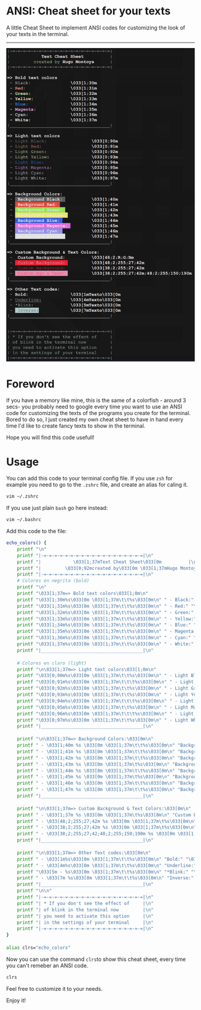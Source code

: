 # ANSI: Cheat sheet for your texts
A little Cheat Sheet to implement ANSI codes for customizing the look of your texts in the terminal.

---

![ANSI Cheatsheet by Hugo Montoya](https://github.com/Gugor/ANSI-cheat-sheet/blob/main/ansicheetsheetbyhugomontoya.png)

# Foreword
If you have a memory like mine, this is the same of a colorfish - around 3 secs- you probably need to google every time you want to use an ANSI code for customizing the texts of the programs you create for the terminal. Bored to do so, I just created my own cheat sheet to have in hand every time I'd like to create fancy texts to show in the terminal.

Hope you will find this code usefull!
# Usage

You can add this code to your terminal config file. If you use `zsh` for example you need to go to the `.zshrc` file, and create an alias for caling it.

```Bash
vim ~/.zshrc
```

If you use just plain `bash` go here instead:
```Bash
vim ~/.bashrc
```
Add this code to the file:

```Bash
echo_colors() {
	printf "\n"
	printf "|-=-=-=-=-=-=-=-=-=-=-=-=-=-=-=-=-=-=-=|\n"
	printf "|            \033[1;37mText Cheat Sheet\033[0m          |\n"
	printf "|         \033[0;92mcreated by\033[0m \033[1;37mHugo Montoya\033[0m      |\n"
	printf "|-=-=-=-=-=-=-=-=-=-=-=-=-=-=-=-=-=-=-=|\n"
    # Colores en negrita (bold)
	printf "\n"
    printf "\033[1;37m=> Bold text colors\033[1;0m\n"
    printf "\033[1;30m%s\033[0m \033[1;37m\t\t%s\033[0m\n" " - Black:" "\033[1;30m"
    printf "\033[1;31m%s\033[0m \033[1;37m\t\t%s\033[0m\n" " - Red:" "\033[1;31m"
    printf "\033[1;32m%s\033[0m \033[1;37m\t\t%s\033[0m\n" " - Green:" "\033[1;32m"
    printf "\033[1;33m%s\033[0m \033[1;37m\t\t%s\033[0m\n" " - Yellow:" "\033[1;33m"
    printf "\033[1;34m%s\033[0m \033[1;37m\t\t%s\033[0m\n" " - Blue:" "\033[1;34m"
    printf "\033[1;35m%s\033[0m \033[1;37m\t\t%s\033[0m\n" " - Magenta:" "\033[1;35m"
    printf "\033[1;36m%s\033[0m \033[1;37m\t\t%s\033[0m\n" " - Cyan:" "\033[1;36m"
    printf "\033[1;37m%s\033[0m \033[1;37m\t\t%s\033[0m\n" " - White:" "\033[1;37m"
	printf "|______________________________________|\n"
    
    # Colores en claro (light)
    printf "\n\033[1;37m=> Light text colors\033[1;0m\n"
    printf "\033[0;90m%s\033[0m \033[1;37m\t\t%s\033[0m\n" " - Light Black:" "\033[0;90m"
    printf "\033[0;91m%s\033[0m \033[1;37m\t\t\t%s\033[0m\n" " - Light Red:" "\033[0;91m"
    printf "\033[0;92m%s\033[0m \033[1;37m\t\t%s\033[0m\n" " - Light Green:" "\033[0;92m"
    printf "\033[0;93m%s\033[0m \033[1;37m\t\t%s\033[0m\n" " - Light Yellow:" "\033[0;93m"
    printf "\033[0;94m%s\033[0m \033[1;37m\t\t\t%s\033[0m\n" " - Light Blue:" "\033[0;94m"
    printf "\033[0;95m%s\033[0m \033[1;37m\t\t%s\033[0m\n" " - Light Magenta:" "\033[0;95m"
    printf "\033[0;96m%s\033[0m \033[1;37m\t\t\t%s\033[0m\n" " - Light Cyan:" "\033[0;96m"
    printf "\033[0;97m%s\033[0m \033[1;37m\t\t%s\033[0m\n" " - Light White:" "\033[0;97m"
	printf "|______________________________________|\n"

	printf "\n\033[1;37m=> Background Colors:\033[0m\n"
    printf " - \033[1;40m %s \033[0m \033[1;37m\t\t%s\033[0m\n" "Background Black:" "\033[1;40m"
    printf " - \033[1;41m %s \033[0m \033[1;37m\t\t%s\033[0m\n" "Background Red:" "\033[1;41m"
    printf " - \033[1;42m %s \033[0m \033[1;37m\t\t%s\033[0m\n" "Background Green:" "\033[1;42m"
    printf " - \033[1;43m %s \033[0m \033[1;37m\t%s\033[0m\n" "Background Yellow:" "\033[1;43m"
    printf " - \033[1;44m %s \033[0m \033[1;37m\t\t%s\033[0m\n" "Background Blue:" "\033[1;44m"
    printf " - \033[1;45m %s \033[0m \033[1;37m\t%s\033[0m\n" "Background Magenta:" "\033[1;45m"
    printf " - \033[1;46m %s \033[0m \033[1;37m\t\t%s\033[0m\n" "Background Cyan:" "\033[1;46m"
    printf " - \033[1;47m %s \033[0m \033[1;37m\t\t%s\033[0m\n" "Background White:" "\033[1;47m"
	printf "|______________________________________|\n"

	printf "\n\033[1;37m=> Custom Background & Text Colors:\033[0m\n"
    printf " - \033[1;37m %s \033[0m \033[1;37m\t%s\033[0m\n" "Custom Background:" "\033[48;2;R;G;Bm"
    printf " - \033[48;2;255;27;42m %s \033[0m \033[1;37m\t%s\033[0m\n" "Custom Background:" "\033[48;2;255;27;42m"
    printf " - \033[38;2;255;27;42m %s \033[0m \033[1;37m\t%s\033[0m\n" "Custom Background:" "\033[38;2;255;27;42m"
    printf " - \033[38;2;255;27;42;48;2;255;150;190m %s \033[0m \033[1;37m\t%s\033[0m\n" "Custom Bgn & Text:" "\033[38;2;255;27;42m;48;2;255;150;190m"
	printf "|______________________________________|\n"

	printf "\n\033[1;37m=> Other Text codes:\033[0m\n"
	printf " - \033[1m%s\033[0m \033[1;37m\t\t%s\033[0m\n" "Bold:" "\033[1mTexto\033[0m"
	printf " - \033[4m%s\033[0m \033[1;37m\t\t%s\033[0m\n" "Underline:" "\033[4mTexto\033[0m"
	printf "\033[5m - %s\033[0m \033[1;37m\t\t%s\033[0m\n" "*Blink:" "\033[5mTexto\033[0m"
	printf " - \033[7m %s\033[0m \033[1;37m\t\t%s\033[0m\n" "Inverse:" "\033[7mTexto\033[0m"
	printf "|______________________________________|\n"
	printf "\n\n"
	printf "|-=-=-=-=-=-=-=-=-=-=-=-=-=-=-=-=-=-=-=|\n"
	printf "| * If you don't see the effect of     |\n"
	printf "| of blink in the terminal now         |\n"
	printf "| you need to activate this option     |\n"
	printf "| in the settings of your terminal     |\n"
	printf "|-=-=-=-=-=-=-=-=-=-=-=-=-=-=-=-=-=-=-=|\n"
}

alias clrs="echo_colors"
```
Now you can use the command `clrs`to show this cheat sheet, every time you can't remeber an ANSI code.
```Bash
clrs
```

Feel free to customize it to your needs. 

Enjoy it!
